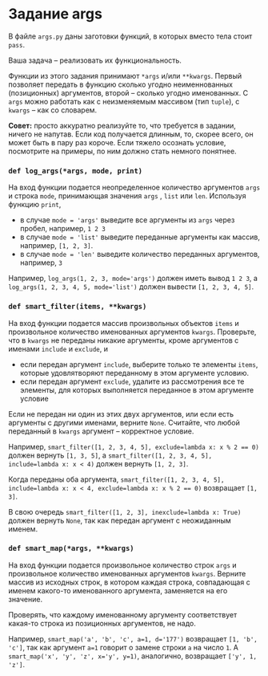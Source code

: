 # Задание args

В файле `args.py` даны заготовки функций, в которых вместо тела стоит `pass`.

Ваша задача &ndash; реализовать их функциональность.

Функции из этого задания принимают `*args` и/или `**kwargs`. Первый позволяет передать в функцию сколько угодно
неименнованных (позиционных) аргументов, второй &ndash; сколько угодно именованных. С `args` можно работать как с
неизменяемым массивом (тип `tuple`), с `kwargs` &ndash; как со словарем.

**Совет:** просто аккуратно реализуйте то, что требуется в задании, ничего не напутав. Если код получается длинным, то,
скорее всего, он может быть в пару раз короче. Если тяжело осознать условие, посмотрите на примеры, по ним должно стать
немного понятнее.

### `def log_args(*args, mode, print)`

На вход функции подается неопределенное количество аргументов `args` и строка `mode`, принимающая значения `args`
, `list` или `len`. Используя функцию `print`,

- в случае `mode = 'args'` выведите все аргументы из `args` через пробел, например, `1 2 3`
- в случае `mode = 'list'` выведите переданные аргументы как массив, например, `[1, 2, 3]`.
- в случае `mode = 'len'` выведите количество переданных аргументов, например, `3`

Например, `log_args(1, 2, 3, mode='args')` должен иметь вывод `1 2 3`, а `log_args(1, 2, 3, 4, 5, mode='list')`
должен вывести `[1, 2, 3, 4, 5]`.

### `def smart_filter(items, **kwargs)`

На вход функции подается массив произвольных объектов `items` и произвольное количество именованных аргументов `kwargs`.
Проверьте, что в `kwargs` не переданы никакие аргументы, кроме аргументов с именами `include` и `exclude`, и

- если передан аргумент `include`, выберите только те элементы `items`, которые удовлятворяют переданному в этом
  аргументе условию.
- если передан аргумент `exclude`, удалите из рассмотрения все те элементы, для которых выполняется переданное в этом
  аргументе условие

Если не передан ни один из этих двух аргументов, или если есть аргументы с другими именами, верните `None`. Считайте,
что любой переданный в `kwargs` аргумент &ndash; корректное условие.

Например, `smart_filter([1, 2, 3, 4, 5], exclude=lambda x: x % 2 == 0)` должен вернуть `[1, 3, 5]`,
а `smart_filter([1, 2, 3, 4, 5], include=lambda x: x < 4)` должен вернуть `[1, 2, 3]`.

Когда переданы оба аргумента, `smart_filter([1, 2, 3, 4, 5], include=lambda x: x < 4, exclude=lambda x: x % 2 == 0)`
возвращает `[1, 3]`.

В свою очередь `smart_filter([1, 2, 3], inexclude=lambda x: True)` должен вернуть `None`, так как передан аргумент с
неожиданным именем.

### `def smart_map(*args, **kwargs)`

На вход функции подается произвольное количество строк `args` и произвольное количество именованных аргументов `kwargs`.
Верните массив из исходных строк, в котором каждая строка, совпадающая с именем какого-то именованного аргумента,
заменяется на его значение.

Проверять, что каждому именованному аргументу соответствует какая-то строка из позиционных аргументов, не надо.

Например, `smart_map('a', 'b', 'c', a=1, d='177')` возвращает `[1, 'b', 'c']`, так как аргумент `a=1` говорит о замене
строки `a` на число `1`. А `smart_map('x', 'y', 'z', x='y', y=1)`, аналогично, возвращает `['y', 1, 'z']`.